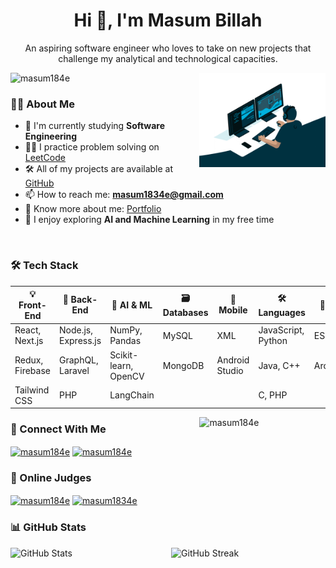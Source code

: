 <!--<img align="center" src="https://github.com/masum184e/masum184e/blob/main/top_banner.jpg" />-->

<h1 align="center">Hi 👋, I'm Masum Billah</h1>
<p align="center">An aspiring software engineer who loves to take on new projects that challenge my analytical and technological capacities.</p>

<img src="https://komarev.com/ghpvc/?username=masum184e&label=Profile%20views&color=0e75b6&style=flat" alt="masum184e" />

<img align="right" height="auto" width="40%" src="https://github.com/masum184e/Masum184e/blob/main/coding.gif" />

### 👨‍💻 About Me
- 🏫 I'm currently studying **Software Engineering**  
- 👨‍💻 I practice problem solving on [LeetCode](https://leetcode.com/u/masum1834e/)  
- 🛠 All of my projects are available at [GitHub](https://github.com/masum184e)  
- 📫 How to reach me: **masum1834e@gmail.com**  
- 📄 Know more about me: [Portfolio](https://mdmasumbillah.vercel.app/)  
- 🧠 I enjoy exploring **AI and Machine Learning** in my free time  

<br/>

### 🛠 Tech Stack
| 💡 Front-End    | 🔧 Back-End         | 🧠 AI & ML           | 🗃️ Databases | 📱 Mobile      | 🛠 Languages       | 🔌 IoT  |
| --------------- | ------------------- | -------------------- | ------------- | -------------- | ------------------ | ------- |
| React, Next.js  | Node.js, Express.js | NumPy, Pandas        | MySQL         | XML            | JavaScript, Python | ESP32   |
| Redux, Firebase | GraphQL, Laravel    | Scikit-learn, OpenCV | MongoDB       | Android Studio | Java, C++  | Arduino |
| Tailwind CSS    | PHP                 | LangChain            |               |                |           C, PHP          |         |

<img align="right" width="40%" src="https://github-readme-stats.vercel.app/api/top-langs/?username=masum184e&layout=compact&text_color=daf7dc&bg_color=151515" alt="masum184e" />

### 🤝 Connect With Me
<p>
  <a href="https://linkedin.com/in/masum184e" target="blank"><img align="center" src="https://raw.githubusercontent.com/rahuldkjain/github-profile-readme-generator/master/src/images/icons/Social/linked-in-alt.svg" alt="masum184e" height="30" width="40" /></a>
  <a href="https://fb.com/masum184e" target="blank"><img align="center" src="https://raw.githubusercontent.com/rahuldkjain/github-profile-readme-generator/master/src/images/icons/Social/facebook.svg" alt="masum184e" height="30" width="40" /></a>

</p>

### 🤝 Online Judges
<p>
    <a href="https://codeforces.com/profile/masum1834e" target="blank"><img align="center" src="https://raw.githubusercontent.com/rahuldkjain/github-profile-readme-generator/master/src/images/icons/Social/codeforces.svg" alt="masum184e" height="30" width="40" /></a>
  <a href="https://www.leetcode.com/masum1834e" target="blank"><img align="center" src="https://raw.githubusercontent.com/rahuldkjain/github-profile-readme-generator/master/src/images/icons/Social/leet-code.svg" alt="masum1834e" height="30" width="40" /></a>
</p>

### 📊 GitHub Stats

<p>
  <img align="right" width="49%" src="https://github-readme-streak-stats.herokuapp.com/?user=masum184e&theme=default" alt="GitHub Streak" />
  <img width="48%" src="https://github-readme-stats.vercel.app/api?username=masum184e&show_icons=true&hide_border=true" alt="GitHub Stats" />
</p>
